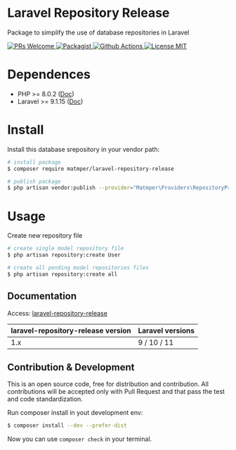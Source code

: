 # Laravel Repository Release

Package to simplify the use of database repositories in Laravel

<a href="https://github.com/matmper/laravel-repository-release/pulls" target="_blank">
    <img src="https://img.shields.io/badge/PRs-welcome-brightgreen.svg?style=for-the-badge" alt="PRs Welcome">
</a>
<a href="https://packagist.org/packages/matmper/laravel-repository-release" target="_blank">
    <img src="https://img.shields.io/packagist/v/matmper/laravel-repository-release?style=for-the-badge&color=%23b6e673" alt="Packagist">
</a>
<a href="https://github.com/matmper/laravel-repository-release/actions/workflows/github_actions.yml?query=branch%3Amain" target="_blank">
    <img src="https://img.shields.io/github/actions/workflow/status/matmper/laravel-repository-release/github_actions.yml?branch=main&style=for-the-badge" alt="Github Actions">
</a>
<a href="https://opensource.org/license/mit/" target="_blank">
    <img src="https://img.shields.io/badge/license-MIT-blue.svg?style=for-the-badge" alt="License MIT">
</a>

# Dependences
- PHP >= 8.0.2 ([Doc](https://www.php.net/releases/8.0/pt_BR.php))
- Laravel >= 9.1.15 ([Doc](https://laravel.com/docs/9.x/releases))

# Install

Install this database srepository in your vendor path:

```bash
# install package
$ composer require matmper/laravel-repository-release

# publish package
$ php artisan vendor:publish --provider="Matmper\Providers\RepositoryProvider"
```

# Usage

Create new repository file
```bash
# create single model repository file
$ php artisan repository:create User

# create all pending model repositories files
$ php artisan repository:create all
```

## Documentation

Access: [laravel-repository-release](https://matmper.github.io/laravel-repository-release/)

| laravel-repository-release version | Laravel versions |
|---|---|
| 1.x  | 9 / 10 / 11 |

## Contribution & Development

This is an open source code, free for distribution and contribution. All contributions will be accepted only with Pull Request and that pass the test and code standardization.

Run composer install in yout development env:
```bash
$ composer install --dev --prefer-dist
```

Now you can use `composer check` in your terminal.
